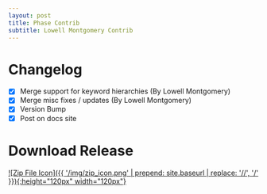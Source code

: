 ```yaml
---
layout: post
title: Phase Contrib
subtitle: Lowell Montgomery Contrib
---
```


# Changelog
- [X] Merge support for keyword hierarchies (By Lowell Montgomery)
- [X] Merge misc fixes / updates (By Lowell Montgomery)
- [X] Version Bump
- [X] Post on docs site

# Download Release
[![Zip File Icon]({{ '/img/zip_icon.png' | prepend: site.baseurl | replace: '//', '/' }}){:height="120px" width="120px"}](https://github.com/mcrosson/lr_plugin_computer_vision_tagging/archive/20161203.1.zip)
